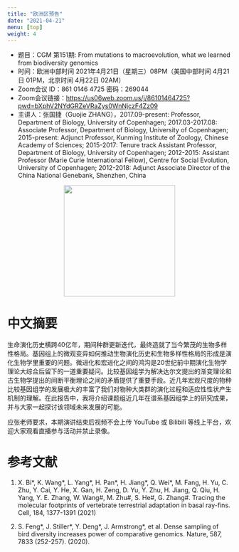 ```yaml
---
title: "欧洲区预告"
date: "2021-04-21"
menu: [top]
weight: 4
---
```


- 题目：CGM 第151期: From mutations to macroevolution, what we learned from biodiversity genomics
- 时间：欧洲中部时间 2021年4月21日（星期三）08PM（美国中部时间 4月21日 01PM，北京时间 4月22日 02AM）
- Zoom会议 ID：861 0146 4725 密码：269044 
- Zoom会议链接：https://us06web.zoom.us/j/86101464725?pwd=bXphV2NYdGRZeVRaZys0WnNjczF4Zz09
- 主讲人：张国捷（Guojie ZHANG），2017.09-present: Professor, Department of Biology, University of Copenhagen; 2017.03-2017.08: Associate Professor, Department of Biology, University of Copenhagen; 2015-present: Adjunct Professor, Kunming Institute of Zoology, Chinese Academy of Sciences; 2015-2017: Tenure track Assistant Professor, Department of Biology, University of Copenhagen; 2012-2015: Assistant Professor (Marie Curie International Fellow), Centre for Social Evolution, University of Copenhagen; 2012-2018: Adjunct Associate Director of the China National Genebank, Shenzhen, China



<div align="center">
<img src="https://i.ibb.co/GFmsMwF/1.jpg" height=250>
</div>

# 中文摘要

生命演化历史横跨40亿年，期间种群更新迭代，最终造就了当今繁茂的生物多样性格局。基因组上的微观变异如何推动生物演化历史和生物多样性格局的形成是演化生物学里重要的问题。微进化和宏进化之间的鸿沟是20世纪前中期演化生物学理论大综合后留下的一道重要疑问。比较基因组学为解决达尔文提出的渐变理论和古生物学提出的间断平衡理论之间的矛盾提供了重要手段。近几年宏观尺度的物种比较基因组学的发展极大的丰富了我们对物种大类群的演化过程和适应性性状产生机制的理解。在此报告中，我将介绍课题组近几年在谱系基因组学上的研究成果，并与大家一起探讨该领域未来发展的可能。

应张老师要求，本期演讲结束后视频不会上传 YouTube 或 Bilibili 等线上平台，欢迎大家观看直播参与活动并禁止录像。


# 参考文献

1.	X. Bi*, K. Wang*, L. Yang*, H. Pan*, H. Jiang*, Q. Wei*, M. Fang, H. Yu, C. Zhu, Y. Cai, Y. He, X. Gan, H. Zeng, D. Yu, Y. Zhu, H. Jiang, Q. Qiu, H. Yang, Y. E. Zhang, W. Wang#, M. Zhu#, S. He#, G. Zhang#. Tracing the molecular footprints of vertebrate terrestrial adaptation in basal ray-fins. Cell, 184, 1377-1391 (2021)

2.	S. Feng*, J. Stiller*,  Y. Deng*, J. Armstrong*, et al. Dense sampling of bird diversity increases power of comparative genomics. Nature, 587, 7833 (252-257). (2020).
